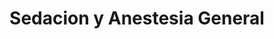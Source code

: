 ---
templateKey: specialties-page
language: es
title: Sedacion y Anestesia General
redirects: /en/specialties/sedation-and-general-anesthesia/
hero:
  display: true
  type: default
  image: /img/hero-prosthodontics.jpg
  parallax: false
  title: >
    <span class="bebas" style="font-family:Bebas Neue Bold;color:white;font-weight:lighter">Sedacion General y Anestesia</span>
  indicator: false
  halfSize: true

procedures:
  display: true
  title: ¡Dele a su Salud el Valor que se Merece!
  procedures:
    - title: Instalaciones
      to: /la-clinica/instalaciones/
      img: /img/procedures-facilities.jpg
    - title: Tecnología
      to: /la-clinica/tecnologia/
      img: /img/procedures-technology.jpg
    - title: Profesionales
      to:  /profesionales/
      img: /img/procedures-professionals.png
---